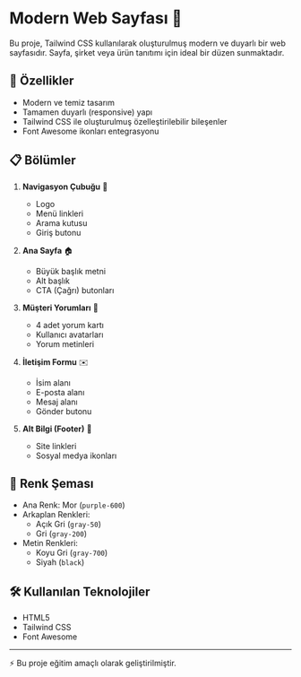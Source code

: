 # Modern Web Sayfası 🌟

Bu proje, Tailwind CSS kullanılarak oluşturulmuş modern ve duyarlı bir web sayfasıdır. Sayfa, şirket veya ürün tanıtımı için ideal bir düzen sunmaktadır.

## 🚀 Özellikler

- Modern ve temiz tasarım
- Tamamen duyarlı (responsive) yapı
- Tailwind CSS ile oluşturulmuş özelleştirilebilir bileşenler
- Font Awesome ikonları entegrasyonu

## 📋 Bölümler

1. **Navigasyon Çubuğu** 🎯
   - Logo
   - Menü linkleri
   - Arama kutusu
   - Giriş butonu

2. **Ana Sayfa** 🏠
   - Büyük başlık metni
   - Alt başlık
   - CTA (Çağrı) butonları

3. **Müşteri Yorumları** 💬
   - 4 adet yorum kartı
   - Kullanıcı avatarları
   - Yorum metinleri

4. **İletişim Formu** ✉️
   - İsim alanı
   - E-posta alanı
   - Mesaj alanı
   - Gönder butonu

5. **Alt Bilgi (Footer)** 📢
   - Site linkleri
   - Sosyal medya ikonları

## 🎨 Renk Şeması

- Ana Renk: Mor (`purple-600`)
- Arkaplan Renkleri: 
  - Açık Gri (`gray-50`)
  - Gri (`gray-200`)
- Metin Renkleri:
  - Koyu Gri (`gray-700`)
  - Siyah (`black`)

## 🛠️ Kullanılan Teknolojiler

- HTML5
- Tailwind CSS
- Font Awesome

---
⚡️ Bu proje eğitim amaçlı olarak geliştirilmiştir.
